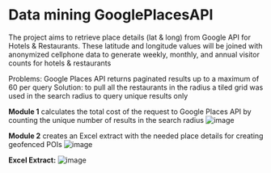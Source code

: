 # Data mining GooglePlacesAPI
The project aims to retrieve place details (lat &amp; long) from Google API for Hotels &amp; Restaurants.
These latitude and longitude values will be joined with anonymized cellphone data to generate weekly, monthly, and annual visitor counts for hotels & restaurants

Problems: Google Places API returns paginated results up to a maximum of 60 per query
Solution: to pull all the restaurants in the radius a tiled grid was used in the search radius to query unique results only

**Module 1** calculates the total cost of the request to Google Places API by counting the unique number of results in the search radius
![image](https://github.com/Alex-Zeo/GooglePlacesAPI/assets/6181715/cc934fd5-e4f0-41be-8997-012e7dbd3611)


**Module 2** creates an Excel extract with the needed place details for creating geofenced POIs
![image](https://github.com/Alex-Zeo/GooglePlacesAPI/assets/6181715/69fee885-08a4-433e-bc5b-88aa4f7274e2)

**Excel Extract:**
![image](https://github.com/Alex-Zeo/GooglePlacesAPI/assets/6181715/3e117c01-e1f0-4e74-afd4-ad7bc2ee6de8)

